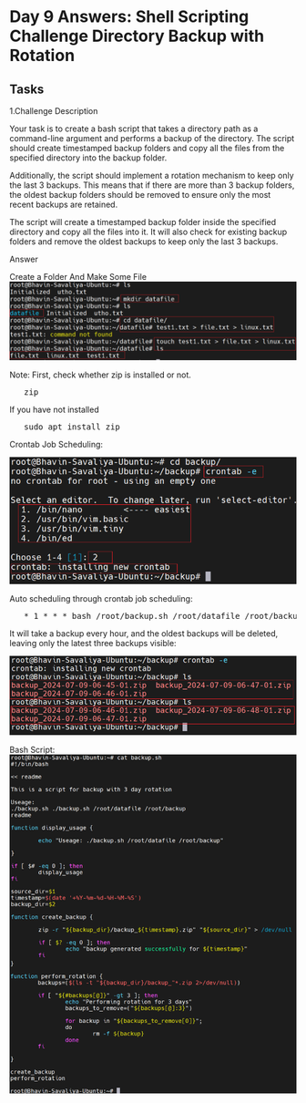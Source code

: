 # Day 9 Answers: Shell Scripting Challenge Directory Backup with Rotation

## Tasks

1.Challenge Description

Your task is to create a bash script that takes a directory path as a command-line argument and performs a backup of the directory. The script should create timestamped backup folders and copy all the files from the specified directory into the backup folder.

Additionally, the script should implement a rotation mechanism to keep only the last 3 backups. This means that if there are more than 3 backup folders, the oldest backup folders should be removed to ensure only the most recent backups are retained.

<p>
The script will create a timestamped backup folder inside the specified directory and copy all the files into it. It will also check for existing backup folders and remove the oldest backups to keep only the last 3 backups.
</p>

Answer

Create a Folder And Make Some File
![](Images/task1.png)

Note:
First, check whether zip is installed or not.
<pre>
   zip  
</pre>

If you have not installed
<pre>
   sudo apt install zip
</pre>

Crontab Job Scheduling:

![](Images/task2.png)

Auto scheduling through crontab job scheduling:
<pre>
   * 1 * * * bash /root/backup.sh /root/datafile /root/backup 
</pre>

It will take a backup every hour, and the oldest backups will be deleted, leaving only the latest three backups visible:

![](Images/task3.png)

Bash Script:
![](Images/task4.png)



